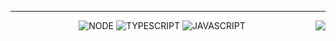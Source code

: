 ___


<a href="https://github.com/Faywyn">
  <img align="right" src="http://github-readme-streak-stats.herokuapp.com?user=Faywyn&mode=weekly" />
</a>

<div align="center">

  ![NODE](https://github.com/Faywyn/Faywyn/assets/63558304/4b249096-880f-4010-a17f-e8e99c8c3218)
  ![TYPESCRIPT](https://github.com/Faywyn/Faywyn/assets/63558304/80f6c765-f347-4fe9-9c4c-da9e6d3a8e90)
  ![JAVASCRIPT](https://github.com/Faywyn/Faywyn/assets/63558304/bbcbc6b3-f7d1-47e7-b7ab-442531436a8c)
  
</div>
